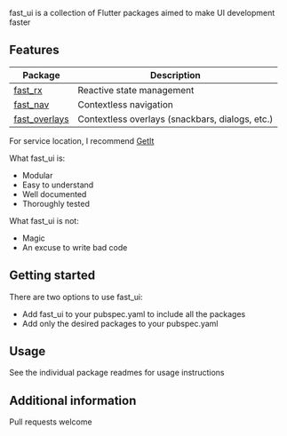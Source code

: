 fast_ui is a collection of Flutter packages aimed to make UI development faster

## Features

| Package                           | Description                                     |
| --------------------------------- | ----------------------------------------------- |
| [fast_rx](../fast_rx)             | Reactive state management                       |
| [fast_nav](../fast_nav)           | Contextless navigation                          |
| [fast_overlays](../fast_overlays) | Contextless overlays (snackbars, dialogs, etc.) |

For service location, I recommend [GetIt](https://pub.dev/packages/get_it)

What fast_ui is:
- Modular
- Easy to understand
- Well documented
- Thoroughly tested

What fast_ui is not:
- Magic
- An excuse to write bad code

## Getting started
There are two options to use fast_ui:
- Add fast_ui to your pubspec.yaml to include all the packages
- Add only the desired packages to your pubspec.yaml

## Usage
See the individual package readmes for usage instructions

## Additional information
Pull requests welcome

